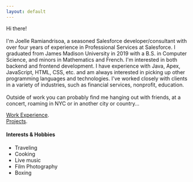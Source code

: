 ```yaml
---
layout: default
---
```


<!--Text can be **bold**, _italic_, or ~~strikethrough~~.-->

Hi there! <br><br>
    I'm Joelle Ramiandrisoa, a seasoned Salesforce developer/consultant with over four years of experience in Professional Services at Salesforce.
    I graduated from James Madison University in 2019 with a B.S. in Computer Science, and minors in Mathematics and French. 
    I'm interested in both backend and frontend development. I have experience with Java, Apex, JavaScript, HTML, CSS, etc. and am always interested in picking up other programming languages and technologies.
    I've worked closely with clients in a variety of industries, such as financial services, nonprofit, education.<br><br>
    Outside of work you can probably find me hanging out with friends, at a concert, roaming in NYC or in another city or country...

[Work Experience](./work-experience.html). <br>
[Projects](./projects.html). <br>

#### Interests & Hobbies

*   Traveling
*   Cooking
*   Live music
*   Film Photography
*   Boxing